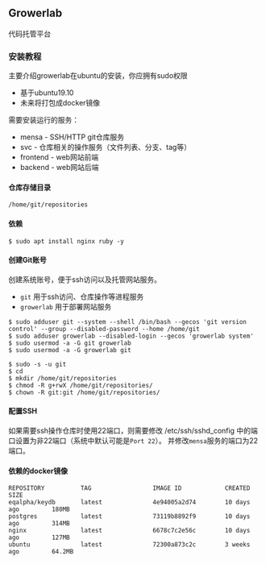 ## Growerlab 

代码托管平台

### 安装教程

主要介绍growerlab在ubuntu的安装，你应拥有sudo权限

- 基于ubuntu19.10
- 未来将打包成docker镜像

需要安装运行的服务：

- mensa - SSH/HTTP git仓库服务
- svc - 仓库相关的操作服务（文件列表、分支、tag等）
- frontend - web网站前端
- backend - web网站后端
  
#### 仓库存储目录

```
/home/git/repositories
```

#### 依赖

```shell
$ sudo apt install nginx ruby -y
```

#### 创建Git账号

创建系统账号，便于ssh访问以及托管网站服务。
- `git` 用于ssh访问、仓库操作等进程服务
- `growerlab` 用于部署网站服务

```shell
$ sudo adduser git --system --shell /bin/bash --gecos 'git version control' --group --disabled-password --home /home/git
$ sudo adduser growerlab --disabled-login --gecos 'growerlab system'
$ sudo usermod -a -G git growerlab
$ sudo usermod -a -G growerlab git

$ sudo -s -u git
$ cd
$ mkdir /home/git/repositories
$ chmod -R g+rwX /home/git/repositories/
$ chown -R git:git /home/git/repositories/
```

#### 配置SSH

如果需要ssh操作仓库时使用22端口，则需要修改 /etc/ssh/sshd_config 中的端口设置为非22端口（系统中默认可能是`Port 22`）。
并修改`mensa`服务的端口为22端口。


#### 依赖的docker镜像

```
REPOSITORY          TAG                 IMAGE ID            CREATED             SIZE
eqalpha/keydb       latest              4e94005a2d74        10 days ago         180MB
postgres            latest              73119b8892f9        10 days ago         314MB
nginx               latest              6678c7c2e56c        10 days ago         127MB
ubuntu              latest              72300a873c2c        3 weeks ago         64.2MB
```
